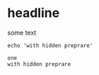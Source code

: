 # headline

some text

```bash,use=one,exec
echo 'with hidden preprare'
```

```output
one
with hidden preprare
```